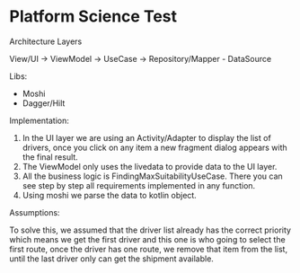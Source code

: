 # Platform Science Test
Architecture Layers

View/UI -> ViewModel -> UseCase -> Repository/Mapper - DataSource

Libs:
- Moshi
- Dagger/Hilt

Implementation:

1) In the UI layer we are using an Activity/Adapter to display the list of drivers, once you click on any item
   a new fragment dialog appears with the final result.
2) The ViewModel only uses the livedata to provide data to the UI layer.
3) All the business logic is FindingMaxSuitabilityUseCase. There you can see step by step all requirements implemented
   in any function.
4) Using moshi we parse the data to kotlin object.


Assumptions:

To solve this, we assumed that the driver list already has the correct priority which means we get the first driver and this one is who going
to select the first route, once the driver has one route, we remove that item from the list, until the last driver only can get the shipment available.